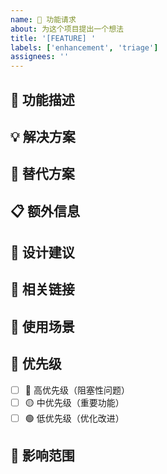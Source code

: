 ```yaml
---
name: 🚀 功能请求
about: 为这个项目提出一个想法
title: '[FEATURE] '
labels: ['enhancement', 'triage']
assignees: ''
---
```


## 🎯 功能描述

<!-- 清晰简洁地描述您想要的功能 -->

## 💡 解决方案

<!-- 清晰简洁地描述您希望发生的事情 -->

## 🔄 替代方案

<!-- 清晰简洁地描述您考虑过的任何替代解决方案或功能 -->

## 📋 额外信息

<!-- 在此添加关于功能请求的任何其他上下文或截图 -->

## 🎨 设计建议

<!-- 如果有设计建议，请描述或提供设计稿链接 -->

## 🔗 相关链接

<!-- 相关文档、讨论等 -->

## 📱 使用场景

<!-- 描述该功能的使用场景 -->

## 🎯 优先级

<!-- 请选择优先级 -->

- [ ] 🔴 高优先级（阻塞性问题）
- [ ] 🟡 中优先级（重要功能）
- [ ] 🟢 低优先级（优化改进）

## 👥 影响范围

<!-- 该功能会影响哪些用户或模块 -->

